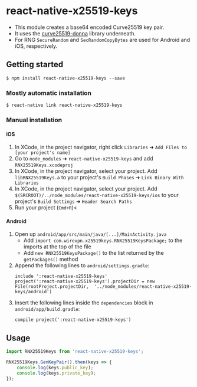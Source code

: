 
# react-native-x25519-keys

- This module creates a base64 encoded Curve25519 key pair.
- It uses the [curve25519-donna](https://github.com/agl/curve25519-donna) library underneath.
- For RNG `SecureRandom` and `SecRandomCopyBytes` are used for Android and iOS, respectively.

## Getting started

`$ npm install react-native-x25519-keys --save`

### Mostly automatic installation

`$ react-native link react-native-x25519-keys`

### Manual installation

#### iOS

1. In XCode, in the project navigator, right click `Libraries` ➜ `Add Files to [your project's name]`
2. Go to `node_modules` ➜ `react-native-x25519-keys` and add `RNX25519Keys.xcodeproj`
3. In XCode, in the project navigator, select your project. Add `libRNX25519Keys.a` to your project's `Build Phases` ➜ `Link Binary With Libraries`
4. In XCode, in the project navigator, select your project. Add `$(SRCROOT)/../node_modules/react-native-x25519-keys/ios` to your project's `Build Settings` ➜ `Header Search Paths`
5. Run your project (`Cmd+R`)<

#### Android

1. Open up `android/app/src/main/java/[...]/MainActivity.java`
    - Add `import com.wirevpn.x25519keys.RNX25519KeysPackage;` to the imports at the top of the file
    - Add `new RNX25519KeysPackage()` to the list returned by the `getPackages()` method
2. Append the following lines to `android/settings.gradle`:
  	```
  	include ':react-native-x25519-keys'
  	project(':react-native-x25519-keys').projectDir = new File(rootProject.projectDir, 	'../node_modules/react-native-x25519-keys/android')
  	```
3. Insert the following lines inside the `dependencies` block in `android/app/build.gradle`:
  	```
    compile project(':react-native-x25519-keys')
  	```

## Usage
```javascript
import RNX25519Keys from 'react-native-x25519-keys';

RNX25519Keys.GenKeyPair().then(keys => {
    console.log(keys.public_key);
    console.log(keys.private_key);
});
```
